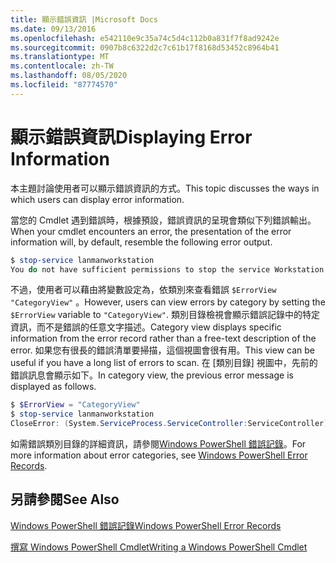 ```yaml
---
title: 顯示錯誤資訊 |Microsoft Docs
ms.date: 09/13/2016
ms.openlocfilehash: e542110e9c35a74c5d4c112b0a831f7f8ad9242e
ms.sourcegitcommit: 0907b8c6322d2c7c61b17f8168d53452c8964b41
ms.translationtype: MT
ms.contentlocale: zh-TW
ms.lasthandoff: 08/05/2020
ms.locfileid: "87774570"
---
```

# <a name="displaying-error-information"></a><span data-ttu-id="0ac96-102">顯示錯誤資訊</span><span class="sxs-lookup"><span data-stu-id="0ac96-102">Displaying Error Information</span></span>

<span data-ttu-id="0ac96-103">本主題討論使用者可以顯示錯誤資訊的方式。</span><span class="sxs-lookup"><span data-stu-id="0ac96-103">This topic discusses the ways in which users can display error information.</span></span>

<span data-ttu-id="0ac96-104">當您的 Cmdlet 遇到錯誤時，根據預設，錯誤資訊的呈現會類似下列錯誤輸出。</span><span class="sxs-lookup"><span data-stu-id="0ac96-104">When your cmdlet encounters an error, the presentation of the error information will, by default, resemble the following error output.</span></span>

```powershell
$ stop-service lanmanworkstation
You do not have sufficient permissions to stop the service Workstation.
```

<span data-ttu-id="0ac96-105">不過，使用者可以藉由將變數設定為，依類別來查看錯誤 `$ErrorView` `"CategoryView"` 。</span><span class="sxs-lookup"><span data-stu-id="0ac96-105">However, users can view errors by category by setting the `$ErrorView` variable to `"CategoryView"`.</span></span> <span data-ttu-id="0ac96-106">類別目錄檢視會顯示錯誤記錄中的特定資訊，而不是錯誤的任意文字描述。</span><span class="sxs-lookup"><span data-stu-id="0ac96-106">Category view displays specific information from the error record rather than a free-text description of the error.</span></span> <span data-ttu-id="0ac96-107">如果您有很長的錯誤清單要掃描，這個視圖會很有用。</span><span class="sxs-lookup"><span data-stu-id="0ac96-107">This view can be useful if you have a long list of errors to scan.</span></span> <span data-ttu-id="0ac96-108">在 [類別目錄] 視圖中，先前的錯誤訊息會顯示如下。</span><span class="sxs-lookup"><span data-stu-id="0ac96-108">In category view, the previous error message is displayed as follows.</span></span>

```powershell
$ $ErrorView = "CategoryView"
$ stop-service lanmanworkstation
CloseError: (System.ServiceProcess.ServiceController:ServiceController) [stop-service], ServiceCommandException
```

<span data-ttu-id="0ac96-109">如需錯誤類別目錄的詳細資訊，請參閱[Windows PowerShell 錯誤記錄](./windows-powershell-error-records.md)。</span><span class="sxs-lookup"><span data-stu-id="0ac96-109">For more information about error categories, see [Windows PowerShell Error Records](./windows-powershell-error-records.md).</span></span>

## <a name="see-also"></a><span data-ttu-id="0ac96-110">另請參閱</span><span class="sxs-lookup"><span data-stu-id="0ac96-110">See Also</span></span>

[<span data-ttu-id="0ac96-111">Windows PowerShell 錯誤記錄</span><span class="sxs-lookup"><span data-stu-id="0ac96-111">Windows PowerShell Error Records</span></span>](./windows-powershell-error-records.md)

[<span data-ttu-id="0ac96-112">撰寫 Windows PowerShell Cmdlet</span><span class="sxs-lookup"><span data-stu-id="0ac96-112">Writing a Windows PowerShell Cmdlet</span></span>](./writing-a-windows-powershell-cmdlet.md)
